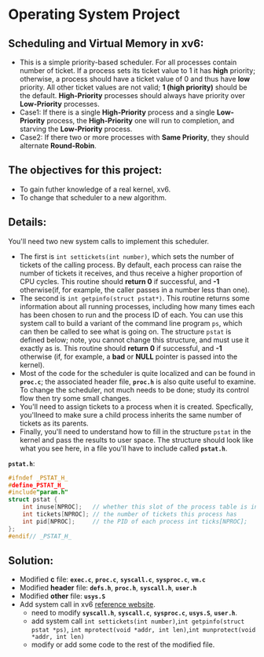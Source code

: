 # Operating System Project

## Scheduling and Virtual Memory in xv6:
* This is a simple priority-based scheduler. For all processes contain number of ticket. If a process sets its ticket value to 1 it has **high** priority; otherwise, a process should have a ticket value of 0 and thus have **low** priority. All other ticket values are not valid; **1 (high priority)** should be the default. **High-Priority** processes should always have priority over **Low-Priority** processes. 
* Case1: If there is a single **High-Priority** process and a single **Low-Priority** process, the **High-Priority** one will run to completion, and starving the **Low-Priority** process.
* Case2: If there two or more processes with **Same Priority**, they should alternate **Round-Robin**.

## The objectives for this project:
* To gain futher knowledge of a real kernel, xv6.
* To change that scheduler to a new algorithm.

## Details:
You'll need two new system calls to implement this scheduler. 
* The first is `int settickets(int number)`, which sets the number of tickets of the calling process. By default, each process can raise the number of tickets it receives, and thus receive a higher proportion of CPU cycles. This routine should **return 0** if successful, and **-1** otherwise(if, for example, the caller passes in a number less than one).
* The second is `int getpinfo(struct pstat*)`. This routine returns some information about all running processes, including how many times each has been chosen to run and the process ID of each. You can use this system call to build a variant of the command line program `ps`, which can then be called to see what is going on. The structure `pstat` is defined below; note, you cannot change this structure, and must use it exactly as is. This routine should **return 0** if successful, and **-1** otherwise (if, for example, a **bad** or **NULL** pointer is passed into the kernel).
* Most of the code for the scheduler is quite localized and can be found in **`proc.c`**; the associated header file, **`proc.h`** is also quite useful to examine. To change the scheduler, not much needs to be done; study its control flow then try some small changes.
* You'll need to assign tickets to a process when it is created. Specfically, you'llneed to make sure a child process inherits the same number of tickets as its parents. 
* Finally, you'll need to understand how to fill in the structure `pstat` in the kernel and pass the results to user space. The structure should look like what you see here, in a file you'll have to include called **`pstat.h`**.

**`pstat.h`**:
``` C
#ifndef _PSTAT_H_
#define_PSTAT_H_
#include"param.h"
struct pstat {
    int inuse[NPROC];   // whether this slot of the process table is in use (1 or 0)
    int tickets[NPROC]; // the number of tickets this process has
    int pid[NPROC];     // the PID of each process int ticks[NPROC];   // the number of ticks each process has accumulated 
};
#endif// _PSTAT_H_
```

## Solution:
* Modified **c** file: **`exec.c`**, **`proc.c`**, **`syscall.c`**, **`sysproc.c`**, **`vm.c`**
* Modified **header** file: **`defs.h`**, **`proc.h`**, **`syscall.h`**, **`user.h`**
* Modified **other** file: **`usys.S`**
* Add system call in xv6 [reference website](https://www.geeksforgeeks.org/xv6-operating-system-adding-a-new-system-call/).
    * need to modify **`syscall.h`**, **`syscall.c`**, **`sysproc.c`**, **`usys.S`**, **`user.h`**.
    * add system call `int settickets(int number)`,`int getpinfo(struct pstat *ps)`, `int mprotect(void *addr, int len)`,`int munprotect(void *addr, int len)`
    * modify or add some code to the rest of the modified file.


